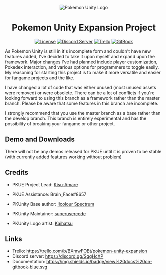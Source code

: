 <p align="center">
  <img alt="Pokemon Unity Logo" src="https://styles.redditmedia.com/t5_39moy/styles/bannerPositionedImage_6is405sk53j01.png" />
  <h1 align="center">Pokemon Unity Expansion Project</h3>
  <p align="center">
    <a href="https://opensource.org/licenses/BSD-3-Clause"><img alt="License" src="https://img.shields.io/badge/license-New%20BSD-blue.svg"></a>
    <a href="https://discord.gg/SggHcXP"><img alt="Discord Server" src="https://img.shields.io/badge/join%20us%20on-discord-7289DA.svg"></a>
    <a href="https://trello.com/b/BXmwFOBt/pokemon-unity-expansion"><img alt="Trello" src="https://img.shields.io/badge/view%20progress%20on-trello-026AA7.svg"></a>
    <a href="https://pokemonunity.gitbooks.io/pokemon-unity/content/"><img alt="GitBook" src="https://img.shields.io/badge/view%20docs%20on-gitbook-blue.svg"></a>
  </p>
</p>

As Pokemon Unity is still in it's incomplete form and couldn't have new features added, I've decided to take it upon myself and expand upon the framework. Major changes I've had planned include player customization, Pokedex interaction, and various options for programmers to toggle easily. My reasoning for starting this project is to make it more versatile and easier for fangame projects and the like.

I have changed a lot of code that was either unused (most unused assets were removed) or were obsolete. There can be a lot of conflicts if you're looking forward to using this branch as a framework rather than the master branch. Please be aware that some features in this branch are incomplete.

I strongly recommend that you use the master branch as a base rather than the develop branch. This branch is entirely experimental and has the possibility of breaking your fangame or other project.

## Demo and Downloads

There will not be any demos released for PKUE until it is proven to be stable (with currently added features working without problem)

## Credits

* PKUE Project Lead: [Kisu-Amare](https://www.furaffinity.net/user/teampopplio/)
* PKUE Assistance: Brain_Face#8657


* PKUnity Base author: [IIcolour Spectrum](https://www.reddit.com/user/IIcolour_Spectrum)
* PKUnity Maintainer: [superusercode](https://www.reddit.com/user/Lucas_One/)
* PKUnity Logo artist: [Kaihatsu](https://twitter.com/KaihatsuYT)

## Links

* Trello: https://trello.com/b/BXmwFOBt/pokemon-unity-expansion
* Discord server: https://discord.gg/SggHcXP
* Documentation: https://img.shields.io/badge/view%20docs%20on-gitbook-blue.svg
